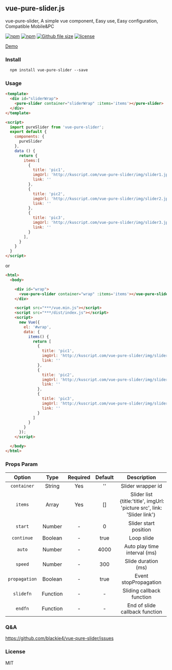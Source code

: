 ## vue-pure-slider.js

vue-pure-slider, A simple vue component, Easy use, Easy configuration, Compatible Mobile&PC

[![npm](https://img.shields.io/npm/v/vue-pure-slider.svg)](https://github.com/blackie4/vue-pure-slider)
[![npm](https://img.shields.io/npm/dm/vue-pure-slider.svg)](https://github.com/blackie4/vue-pure-slider)
[![Github file size](https://img.shields.io/github/size/blackie4/vue-pure-slider/dist/index.js.svg)](https://github.com/blackie4/vue-pure-slider)
[![license](https://img.shields.io/github/license/mashape/apistatus.svg)](https://github.com/blackie4/vue-pure-slider)

[Demo](http://kuscript.com/vue-pure-slider/index.html)

### Install

```html
  npm install vue-pure-slider --save
```

### Usage

```html
<template>
  <div id="sliderWrap">
    <pure-slider container="sliderWrap" :items='items'></pure-slider>
  </div>
</template>

<script>
  import pureSlider from 'vue-pure-slider';
  export default {
    components: {
      pureSlider
    },
    data () {
      return {
        items:[
          {
            title: 'pic1',
            imgUrl: 'http://kuscript.com/vue-pure-slider/img/slider1.jpg',
            link: ''
          },
          {
            title: 'pic2',
            imgUrl: 'http://kuscript.com/vue-pure-slider/img/slider2.jpg',
            link: ''
          },
          {
            title: 'pic3',
            imgUrl: 'http://kuscript.com/vue-pure-slider/img/slider3.jpg',
            link: ''
          }
        ],
      }
    }
  }
</script>
```
or
```html
<html>
  <body>

    <div id="wrap">
      <vue-pure-slider container="wrap" :items='items'></vue-pure-slider>
    </div>

    <script src="***/vue.min.js"></script>
    <script src="***/dist/index.js"></script>
    <script>
      new Vue({
        el: '#wrap',
        data: {
          items() {
            return [
              {
                title: 'pic1',
                imgUrl: 'http://kuscript.com/vue-pure-slider/img/slider1.jpg',
                link: ''
              },
              {
                title: 'pic2',
                imgUrl: 'http://kuscript.com/vue-pure-slider/img/slider2.jpg',
                link: ''
              },
              {
                title: 'pic3',
                imgUrl: 'http://kuscript.com/vue-pure-slider/img/slider3.jpg',
                link: ''
              }
            ]
          }
        }
      });
    </script>

  </body>
</html>
```

### Props Param
<table width="100%">
  <thead>
    <tr>
      <th width="15%">Option</th>
      <th width="15%">Type</th>
      <th width="15%">Required</th>
      <th width="15%">Default</th>
      <th width="40%">Description</th>
    </tr>
  </thead>
  <tbody>
    <tr align="center">
      <td><code>container</code></td>
      <td>String</td>
      <td>Yes</td>
      <td>''</td>
      <td>Slider wrapper id</td>
    </tr>
    <tr align="center">
      <td><code>items</code></td>
      <td>Array</td>
      <td>Yes</td>
      <td>[]</td>
      <td>Slider list｛title:'title', imgUrl: 'picture src', link: 'Slider link'｝</td>
    </tr>
    <tr align="center">
      <td><code>start</code></td>
      <td>Number</td>
      <td>-</td>
      <td>0</td>
      <td>Slider start position</td>
    </tr>
    <tr align="center">
      <td><code>continue</code></td>
      <td>Boolean</td>
      <td>-</td>
      <td>true</td>
      <td>Loop slide</td>
    </tr>
    <tr align="center">
      <td><code>auto</code></td>
      <td>Number</td>
      <td>-</td>
      <td>4000</td>
      <td>Auto play time interval (ms)</td>
    </tr>
    <tr align="center">
      <td><code>speed</code></td>
      <td>Number</td>
      <td>-</td>
      <td>300</td>
      <td>Slide duration (ms)</td>
    </tr>
    <tr align="center">
      <td><code>propagation</code></td>
      <td>Boolean</td>
      <td>-</td>
      <td>true</td>
      <td>Event stopPropagation</td>
    </tr>
    <tr align="center">
      <td><code>slidefn</code></td>
      <td>Function</td>
      <td>-</td>
      <td>-</td>
      <td>Sliding callback function</td>
    </tr>
    <tr align="center">
      <td><code>endfn</code></td>
      <td>Function</td>
      <td>-</td>
      <td>-</td>
      <td>End of slide callback function</td>
    </tr>
  </tbody>
</table>

### Q&A
https://github.com/blackie4/vue-pure-slider/issues

### License
MIT
